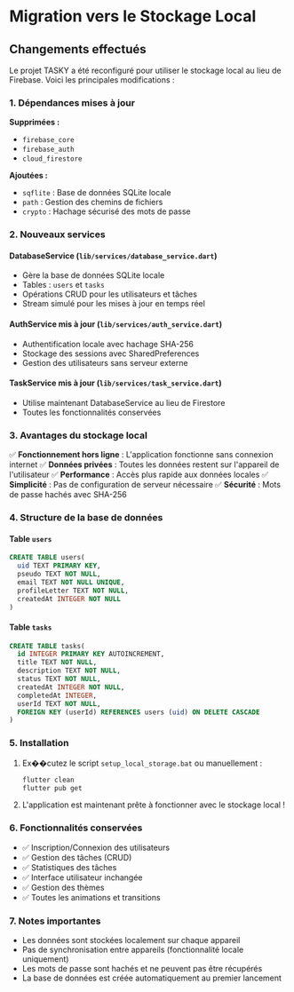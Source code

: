 # Migration vers le Stockage Local

## Changements effectués

Le projet TASKY a été reconfiguré pour utiliser le stockage local au lieu de Firebase. Voici les principales modifications :

### 1. Dépendances mises à jour

**Supprimées :**
- `firebase_core`
- `firebase_auth` 
- `cloud_firestore`

**Ajoutées :**
- `sqflite` : Base de données SQLite locale
- `path` : Gestion des chemins de fichiers
- `crypto` : Hachage sécurisé des mots de passe

### 2. Nouveaux services

#### DatabaseService (`lib/services/database_service.dart`)
- Gère la base de données SQLite locale
- Tables : `users` et `tasks`
- Opérations CRUD pour les utilisateurs et tâches
- Stream simulé pour les mises à jour en temps réel

#### AuthService mis à jour (`lib/services/auth_service.dart`)
- Authentification locale avec hachage SHA-256
- Stockage des sessions avec SharedPreferences
- Gestion des utilisateurs sans serveur externe

#### TaskService mis à jour (`lib/services/task_service.dart`)
- Utilise maintenant DatabaseService au lieu de Firestore
- Toutes les fonctionnalités conservées

### 3. Avantages du stockage local

✅ **Fonctionnement hors ligne** : L'application fonctionne sans connexion internet
✅ **Données privées** : Toutes les données restent sur l'appareil de l'utilisateur
✅ **Performance** : Accès plus rapide aux données locales
✅ **Simplicité** : Pas de configuration de serveur nécessaire
✅ **Sécurité** : Mots de passe hachés avec SHA-256

### 4. Structure de la base de données

#### Table `users`
```sql
CREATE TABLE users(
  uid TEXT PRIMARY KEY,
  pseudo TEXT NOT NULL,
  email TEXT NOT NULL UNIQUE,
  profileLetter TEXT NOT NULL,
  createdAt INTEGER NOT NULL
)
```

#### Table `tasks`
```sql
CREATE TABLE tasks(
  id INTEGER PRIMARY KEY AUTOINCREMENT,
  title TEXT NOT NULL,
  description TEXT NOT NULL,
  status TEXT NOT NULL,
  createdAt INTEGER NOT NULL,
  completedAt INTEGER,
  userId TEXT NOT NULL,
  FOREIGN KEY (userId) REFERENCES users (uid) ON DELETE CASCADE
)
```

### 5. Installation

1. Ex��cutez le script `setup_local_storage.bat` ou manuellement :
   ```bash
   flutter clean
   flutter pub get
   ```

2. L'application est maintenant prête à fonctionner avec le stockage local !

### 6. Fonctionnalités conservées

- ✅ Inscription/Connexion des utilisateurs
- ✅ Gestion des tâches (CRUD)
- ✅ Statistiques des tâches
- ✅ Interface utilisateur inchangée
- ✅ Gestion des thèmes
- ✅ Toutes les animations et transitions

### 7. Notes importantes

- Les données sont stockées localement sur chaque appareil
- Pas de synchronisation entre appareils (fonctionnalité locale uniquement)
- Les mots de passe sont hachés et ne peuvent pas être récupérés
- La base de données est créée automatiquement au premier lancement